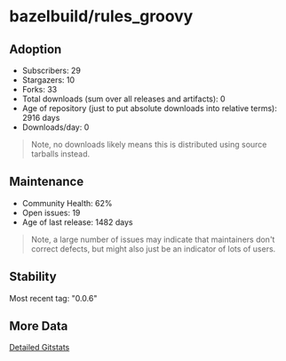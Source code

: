 # bazelbuild/rules_groovy

## Adoption

- Subscribers: 29
- Stargazers: 10
- Forks: 33
- Total downloads (sum over all releases and artifacts): 0
- Age of repository (just to put absolute downloads into relative terms): 2916 days
- Downloads/day: 0

> Note, no downloads likely means this is distributed using source tarballs instead.

## Maintenance

- Community Health: 62%
- Open issues: 19
- Age of last release: 1482 days

> Note, a large number of issues may indicate that maintainers don't correct defects, but might also
> just be an indicator of lots of users.

## Stability

Most recent tag: "0.0.6"

## More Data

[Detailed Gitstats](/bazel-catalog/gitstats/bazelbuild/rules_groovy)

